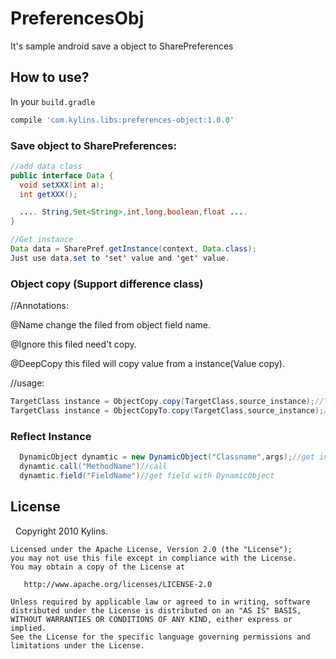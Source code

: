 # PreferencesObj
It's sample android save a object to SharePreferences

## How to use?

In your `build.gradle`

```gradle
compile 'com.kylins.libs:preferences-object:1.0.0'
```
### Save object to SharePreferences:
  ```java
  //add data class
  public interface Data {
    void setXXX(int a);
    int getXXX();

    .... String,Set<String>,int,long,boolean,float ....
  }
  
  //Get instance
  Data data = SharePref.getInstance(context, Data.class);
  Just use data.set to 'set' value and 'get' value.
  ```
  
### Object copy (Support difference class)

  //Annotations:
  
  @Name change the filed from object field name.
  
  @Ignore this filed need't copy.
  
  @DeepCopy this filed will copy value from a instance(Value copy).
 
  //usage:
  ```java
  TargetClass instance = ObjectCopy.copy(TargetClass,source_instance);//TargetClass is your custom class
  TargetClass instance = ObjectCopyTo.copy(TargetClass,source_instance);//source_instance is your custom class
  ```
  
### Reflect Instance
```java
  DynamicObject dynamtic = new DynamicObject("Classname",args);//get instance from a class,args is constructor args.null is don't zero custructor
  dynamtic.call("MethodName")//call
  dynamtic.field("FieldName")//get field with DynamicObject
  ```
  
## License

    Copyright 2010 Kylins.

    Licensed under the Apache License, Version 2.0 (the "License");
    you may not use this file except in compliance with the License.
    You may obtain a copy of the License at

       http://www.apache.org/licenses/LICENSE-2.0

    Unless required by applicable law or agreed to in writing, software
    distributed under the License is distributed on an "AS IS" BASIS,
    WITHOUT WARRANTIES OR CONDITIONS OF ANY KIND, either express or implied.
    See the License for the specific language governing permissions and
    limitations under the License.


